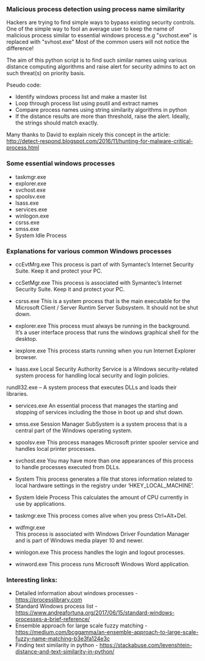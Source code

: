 ### Malicious process detection using process name similarity

Hackers are trying to find simple ways to bypass existing security controls. One of the simple way to fool an average user to keep the name of malicious process similar to essential windows process.e.g "svchost.exe" is replaced with "svhost.exe" Most of the common users will not notice the difference!

The aim of this python script is to find such similar names using various distance computing algorithms and raise alert for security admins to act on such threat(s) on priority basis.

Pseudo code:
* Identify windows process list and make a master list
* Loop through process list using psutil and extract names
* Compare process names using string similarity algorithms in python
* If the distance results are more than threshold, raise the alert. Ideally, the strings should match exactly.

Many thanks to David to explain nicely this concept in the article: http://detect-respond.blogspot.com/2016/11/hunting-for-malware-critical-process.html

### Some essential windows processes
* taskmgr.exe
* explorer.exe
* svchost.exe
* spoolsv.exe
* lsass.exe
* services.exe
* winlogon.exe
* csrss.exe
* smss.exe
* System Idle Process

### Explanations for various common Windows processes

* ccEvtMrg.exe 
This process is part of with Symantec’s Internet Security Suite. Keep it and protect your PC.

* ccSetMgr.exe 
This process is associated with Symantec’s Internet Security Suite. Keep it and protect your PC.

* csrss.exe
This is a system process that is the main executable for the Microsoft Client / Server Runtim Server Subsystem. It should not be shut down.

* explorer.exe
This process must always be running in the background. It’s a user interface process that runs the windows graphical shell for the desktop.

* iexplore.exe
This process starts running when you run Internet Explorer browser.

* lsass.exe
Local Security Authority Service is a Windows security-related system process for handling local security and login policies.

rundll32.exe – A system process that executes DLLs and loads their libraries.

* services.exe 
An essential process that manages the starting and stopping of services including the those in boot up and shut down. 

* smss.exe 
Session Manager SubSystem is a system process that is a central part of the Windows operating system.

* spoolsv.exe 
This process manages Microsoft printer spooler service and handles local printer processes.

* svchost.exe 
You may have more than one appearances of this process to handle processes executed from DLLs.

* System
This process generates a file that stores information related to local hardware settings in the registry under ‘HKEY_LOCAL_MACHINE’.

* System Idele Process
This calculates the amount of CPU currently in use by applications.

* taskmgr.exe 
This process comes alive when you press Ctrl+Alt+Del.

* wdfmgr.exe  
This process is associated with Windows Driver Foundation Manager and is part of Windows media player 10 and newer. 

* winlogon.exe
This process handles the login and logout processes.

* winword.exe
This process runs Microsoft Windows Word application.


### Interesting links:
* Detailed information about windows processes - https://processlibrary.com 
* Standard Windows process list - https://www.andreafortuna.org/2017/06/15/standard-windows-processes-a-brief-reference/
* Ensemble approach for large scale fuzzy matching - https://medium.com/bcggamma/an-ensemble-approach-to-large-scale-fuzzy-name-matching-b3e3fa124e3c
* Finding text similarity in python - https://stackabuse.com/levenshtein-distance-and-text-similarity-in-python/


